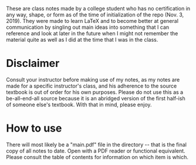 These are class notes made by a college student who has no certification in any way, shape, or form as of the time of initialization of the repo (Nov. 3, 2019). They were made to learn LaTeX and to become better at general communication by singling out main ideas into something that I can reference and look at later in the future when I might not remember the material quite as well as I did at the time that I was in the class.

# Disclaimer

Consult your instructor before making use of my notes, as my notes are made for a specific instructor's class, and his adherence to the source textbook is out of order for his own purposes. Please do not use this as a be-all-end-all source because it is an abridged version of the first half-ish of someone else's textbook. With that in mind, please enjoy.

# How to use

There will most likely be a "main.pdf" file in the directory -- that is the final copy of all notes to date. Open with a PDF reader or functional equivalent. Please consult the table of contents for information on which item is which.

